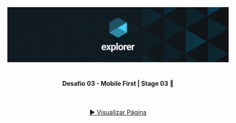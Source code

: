 <div align="center">
  <img alt="Logo Explorer" title="Explorer" src="./readme/Capa-Explorer.png">
</div>
<br>
<h4 align="center"> 
	 Desafio 03 - Mobile First | Stage 03 🚀 
</h4>
<br>
<div align="center">
  
  <a href="https://davif91.github.io/Stage03.Desafio3."> ▶️ Visualizar Página </a>
</div>
